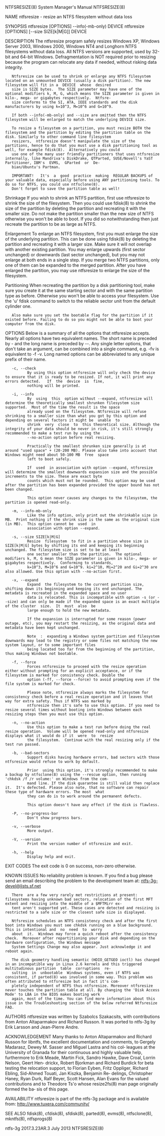 NTFSRESIZE(8)                                                                     System Manager's Manual                                                                    NTFSRESIZE(8)

NAME
       ntfsresize - resize an NTFS filesystem without data loss

SYNOPSIS
       ntfsresize [OPTIONS] --info(-mb-only) DEVICE
       ntfsresize [OPTIONS] [--size SIZE[k|M|G]] DEVICE

DESCRIPTION
       The  ntfsresize program safely resizes Windows XP, Windows Server 2003, Windows 2000, Windows NT4 and Longhorn NTFS filesystems without data loss. All NTFS versions are supported,
       used by 32-bit and 64-bit Windows.  Defragmentation is NOT required prior to resizing because the program can relocate any data if needed, without risking data integrity.

       Ntfsresize can be used to shrink or enlarge any NTFS filesystem located on an unmounted DEVICE (usually a disk partition). The new filesystem will fit in a  DEVICE  whose  desired
       size is SIZE bytes.  The SIZE parameter may have one of the optional modifiers k, M, G, which means the SIZE parameter is given in kilo-, mega- or gigabytes respectively.  Ntfsre‐
       size conforms to the SI, ATA, IEEE standards and the disk manufacturers by using k=10^3, M=10^6 and G=10^9.

       If both --info(-mb-only) and --size are omitted then the NTFS filesystem will be enlarged to match the underlying DEVICE size.

       To resize a filesystem on a partition, you must resize BOTH the filesystem and the partition by editing the partition table on the disk. Similarly to other command line filesystem
       resizers,  ntfsresize doesn't manipulate the size of the partitions, hence to do that you must use a disk partitioning tool as well, for example fdisk(8).  Alternatively you could
       use one of the many user friendly partitioners that uses ntfsresize internally, like Mandriva's DiskDrake, QTParted, SUSE/Novell's YaST Partitioner, IBM's  EVMS,  GParted  or  De‐
       bian/Ubuntu's Partman.

       IMPORTANT!   It's  a  good  practice  making  REGULAR BACKUPS of your valuable data, especially before using ANY partitioning tools. To do so for NTFS, you could use ntfsclone(8).
       Don't forget to save the partition table as well!

   Shrinkage
       If you wish to shrink an NTFS partition, first use ntfsresize to shrink the size of the filesystem. Then you could use fdisk(8) to shrink the size of the partition by deleting the
       partition  and recreating it with the smaller size.  Do not make the partition smaller than the new size of NTFS otherwise you won't be able to boot. If you did so notwithstanding
       then just recreate the partition to be as large as NTFS.

   Enlargement
       To enlarge an NTFS filesystem, first you must enlarge the size of the underlying partition. This can be done using fdisk(8) by deleting the partition  and  recreating  it  with  a
       larger  size.   Make  sure it will not overlap with another existing partition.  You may enlarge upwards (first sector unchanged) or downwards (last sector unchanged), but you may
       not enlarge at both ends in a single step.  If you merge two NTFS partitions, only one of them can be expanded to the merged partition.  After you have enlarged the partition, you
       may use ntfsresize to enlarge the size of the filesystem.

   Partitioning
       When  recreating the partition by a disk partitioning tool, make sure you create it at the same starting sector and with the same partition type as before.  Otherwise you won't be
       able to access your filesystem. Use the 'u' fdisk command to switch to the reliable sector unit from the default cylinder one.

       Also make sure you set the bootable flag for the partition if it existed before. Failing to do so you might not be able to boot your computer from the disk.

OPTIONS
       Below is a summary of all the options that ntfsresize accepts.  Nearly all options have two equivalent names.  The short name is preceded by - and the long name is preceded by --.
       Any  single  letter  options,  that  don't take an argument, can be combined into a single command, e.g.  -fv is equivalent to -f -v.  Long named options can be abbreviated to any
       unique prefix of their name.

       -c, --check
              By using this option ntfsresize will only check the device to ensure that it is ready to be resized. If not, it will print any errors detected.   If  the  device  is  fine,
              nothing will be printed.

       -i, --info
              By  using  this  option without --expand, ntfsresize will determine the theoretically smallest shrunken filesystem size supported.  Most of the time the result is the space
              already used on the filesystem. Ntfsresize will refuse shrinking to a smaller size than what you got by this option and depending on several factors it might be  unable  to
              shrink  very  close  to  this theoretical size. Although the integrity of your data should be never in risk, it's still strongly recommended to make a test run by using the
              --no-action option before real resizing.

              Practically the smallest shrunken size generally is at around "used space" + (20-200 MB). Please also take into account that Windows might need about 50-100 MB  free  space
              left to boot safely.

              If  used  in association with option --expand, ntfsresize will determine the smallest downwards expansion size and the possible increments to the size. These are exact byte
              counts which must not be rounded.  This option may be used after the partition has been expanded provided the upper bound has not been changed.

              This option never causes any changes to the filesystem, the partition is opened read-only.

       -m, --info-mb-only
              Like the info option, only print out the shrinkable size in MB.  Print nothing if the shrink size is the same as the original size (in MB).  This option cannot be  used  in
              association with option --expand.

       -s, --size SIZE[k|M|G]
              Resize  filesystem  to fit in a partition whose size is SIZE[k|M|G] bytes by shifting its end and keeping its beginning unchanged. The filesystem size is set to be at least
              one sector smaller than the partition.  The optional modifiers k, M, G mean the SIZE parameter is given in kilo-, mega- or gigabytes respectively.  Conforming to standards,
              k=10^3, M=10^6 and G=10^9. ki=2^10, Mi=2^20 and Gi=2^30 are also allowed. Use this option with --no-action first.

       -x, --expand
              Expand  the filesystem to the current partition size, shifting down its beginning and keeping its end unchanged. The metadata is recreated in the expanded space and no user
              data is relocated. This is incompatible with option -s (or --size) and can only be made if the expanded space is an exact multiple of the cluster  size.  It  must  also  be
              large enough to hold the new metadata.

              If the expansion is interrupted for some reason (power outage, etc), you may restart the resizing, as the original data and metadata have been kept unchanged.

              Note  :  expanding a Windows system partition and filesystem downwards may lead to the registry or some files not matching the new system layout, or to some important files
              being located too far from the beginning of the partition, thus making Windows not bootable.

       -f, --force
              Forces ntfsresize to proceed with the resize operation either without prompting for an explicit acceptance, or if the filesystem is marked for consistency check. Double the
              option (-ff, --force --force) to avoid prompting even if the file system is marked for check.

              Please note, ntfsresize always marks the filesystem for consistency check before a real resize operation and it leaves that way for extra safety. Thus if NTFS was marked by
              ntfsresize then it's safe to use this option. If you need to resize several times without booting into Windows between each resizing steps then you must use this option.

       -n, --no-action
              Use this option to make a test run before doing the real resize operation.  Volume will be opened read-only and ntfsresize displays what it would do if it  were  to  resize
              the filesystem.  Continue with the real resizing only if the test run passed.

       -b, --bad-sectors
              Support disks having hardware errors, bad sectors with those ntfsresize would refuse to work by default.

              Prior  using this option, it's strongly recommended to make a backup by ntfsclone(8) using the --rescue option, then running 'chkdsk /f /r volume:' on Windows from the com‐
              mand line. If the disk guarantee is still valid then replace it.  It's defected. Please also note, that no software can repair these type of hardware errors. The most  what
              they can do is to work around the permanent defects.

              This option doesn't have any effect if the disk is flawless.

       -P, --no-progress-bar
              Don't show progress bars.

       -v, --verbose
              More output.

       -V, --version
              Print the version number of ntfsresize and exit.

       -h, --help
              Display help and exit.

EXIT CODES
       The exit code is 0 on success, non-zero otherwise.

KNOWN ISSUES
       No reliability problem is known.  If you find a bug please send an email describing the problem to the development team at:
       ntfs-3g-devel@lists.sf.net

       There  are a few very rarely met restrictions at present: filesystems having unknown bad sectors, relocation of the first MFT extent and resizing into the middle of a $MFTMirr ex‐
       tent aren't supported yet. These cases are detected and resizing is restricted to a safe size or the closest safe size is displayed.

       Ntfsresize schedules an NTFS consistency check and after the first boot into Windows you must see chkdsk running on a blue background. This is intentional and  no  need  to  worry
       about  it.  Windows may force a quick reboot after the consistency check.  Moreover after repartitioning your disk and depending on the hardware configuration, the Windows message
       System Settings Change may also appear. Just acknowledge it and reboot again.

       The disk geometry handling semantic (HDIO_GETGEO ioctl) has changed in an incompatible way in Linux 2.6 kernels and this triggered multitudinous partition  table  corruptions  re‐
       sulting  in  unbootable  Windows systems, even if NTFS was consistent, if parted(8) was involved in some way. This problem was often attributed to ntfsresize but in fact it's com‐
       pletely independent of NTFS thus ntfsresize. Moreover ntfsresize never touches the partition table at all. By changing the 'Disk Access Mode' to LBA in the BIOS makes booting work
       again, most of the time. You can find more information about this issue in the Troubleshooting section of the below referred Ntfsresize FAQ.

AUTHORS
       ntfsresize was written by Szabolcs Szakacsits, with contributions from Anton Altaparmakov and Richard Russon.  It was ported to ntfs-3g by Erik Larsson and Jean-Pierre Andre.

ACKNOWLEDGEMENT
       Many  thanks  to  Anton  Altaparmakov and Richard Russon for libntfs, the excellent documentation and comments, to Gergely Madarasz, Dewey M. Sasser and Miguel Lastra and his col‐
       leagues at the University of Granada for their continuous and highly valuable help, furthermore to Erik Meade, Martin Fick, Sandro Hawke, Dave Croal,  Lorrin  Nelson,  Geert  Hen‐
       drickx,  Robert  Bjorkman and Richard Burdick for beta testing the relocation support, to Florian Eyben, Fritz Oppliger, Richard Ebling, Sid-Ahmed Touati, Jan Kiszka, Benjamin Re‐
       delings, Christopher Haney, Ryan Durk, Ralf Beyer, Scott Hansen, Alan Evans for the valued contributions and to Theodore Ts'o whose resize2fs(8) man page originally formed the ba‐
       sis of this page.

AVAILABILITY
       ntfsresize is part of the ntfs-3g package and is available from:
       http://www.tuxera.com/community/

SEE ALSO
       fdisk(8), cfdisk(8), sfdisk(8), parted(8), evms(8), ntfsclone(8), mkntfs(8), ntfsprogs(8)

ntfs-3g 2017.3.23AR.3                                                                    July 2013                                                                           NTFSRESIZE(8)

